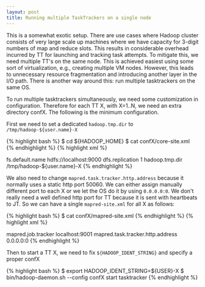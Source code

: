 ```yaml
---
layout: post
title: Running multiple TaskTrackers on a single node 
---
```


This is a somewhat exotic setup. There are use cases where Hadoop cluster
consists of very large scale up machines where we have capacity for 3-digit
numbers of map and reduce slots. This results in considerable overhead incurred
by TT for launching and tracking task attempts. To mitigate this, we need
multiple TT's on the same node. This is achieved easiest using some sort of
virtualization, e.g., creating multiple VM nodes. However, this leads to
unnecessary resource fragmentation and introducing another layer in the I/O
path. There is another way around this: run multiple tasktrackers on the same
OS.

To run multiple tasktrackers simultaneously, we need some customization in
configuration. Therefore for each TT X, with X=1..N, we need an extra directory
confX. The following is the minimum configuration. 

First we need to set a dedicated `hadoop.tmp.dir` to 
`/tmp/hadoop-${user.name}-X` 

{% highlight bash %}
$ cd ${HADOOP_HOME}
$ cat confX/core-site.xml
{% endhighlight %}
{% highlight xml %}
<?xml version="1.0"?>
<?xml-stylesheet type="text/xsl" href="configuration.xsl"?>
<configuration>
  <property>
    <name>fs.default.name</name>
    <value>hdfs://localhost:9000</value>
  </property>
  <property>
    <name>dfs.replication</name>
    <value>1</value>
  </property>
  <property>
    <name>hadoop.tmp.dir</name>
    <value>/tmp/hadoop-${user.name}-X</value>
  </property>
</configuration>
{% endhighlight %}

We also need to change `mapred.task.tracker.http.address` because it 
normally uses a static http port 50060. We can either assign manually different
port to each X or we let the OS do it by using `0.0.0.0:0`. We don't really
need a well defined http port for TT because it is sent with heartbeats to JT.
So we can have a single `mapred-site.xml` for all X as follows:

{% highlight bash %}
$ cat confX/mapred-site.xml
{% endhighlight %}
{% highlight xml %}
<?xml version="1.0"?>
<?xml-stylesheet type="text/xsl" href="configuration.xsl"?>
<configuration>
  <property>
    <name>mapred.job.tracker</name>
    <value>localhost:9001</value>
  </property>
  <property>
    <name>mapred.task.tracker.http.address</name>
    <value>0.0.0.0:0</value>
  </property>
</configuration>
{% endhighlight %}

Then to start a TT X, we need to fix `${HADOOP_IDENT_STRING}` and specify
a proper confX

{% highlight bash %}
$ export HADOOP_IDENT_STRING=${USER}-X
$ bin/hadoop-daemon.sh --config confX start tasktracker
{% endhighlight %}
